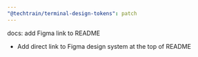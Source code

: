 ```yaml
---
"@techtrain/terminal-design-tokens": patch
---
```


docs: add Figma link to README
- Add direct link to Figma design system at the top of README